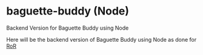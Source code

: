 # baguette-buddy (Node)

Backend Version for Baguette Buddy using Node

Here will be the backend version of Baguette Buddy using Node as done for [RoR](../baguette-buddy-ror/README.md)
